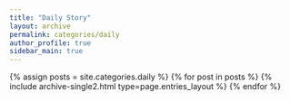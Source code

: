 ```yaml
---
title: "Daily Story"
layout: archive
permalink: categories/daily
author_profile: true
sidebar_main: true
---
```




{% assign posts = site.categories.daily %}
{% for post in posts %} {% include archive-single2.html type=page.entries_layout %} {% endfor %}